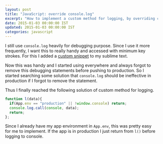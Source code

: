 ```yaml
---
layout: post
title: "JavaScript: override console.log"
excerpt: "How to implement a custom method for logging, by overriding console.log"
date: 2015-01-03 00:00:00 IST
updated: 2015-01-03 00:00:00 IST
categories: javascript
---
```


I still use `console.log` heavily for debugging purpose. Since I use it more frequently, I want this to really handy and accessed with minimum key strokes. For this I added a [custom snippet](https://github.com/revathskumar/dotfiles/blob/143b9df805ffbed82004b4092e8a537e15b2fb5e/sublime2/User/console.log.sublime-snippet) to my sublime text.

Now this was handy and I started using everywhere and always forgot to remove this debugging statements before pushing to production. So I started searching some solution that `console.log` should be ineffective in production if I forgot to remove the statement.

Thus I finally reached the following solution of custom method for logging.

```js
function l(data){
  if(App.env == "production" || !window.console) return;
  console.log.call(console, data);
  return;
};
```

Since I already have my app environment in `App.env`, this was pretty easy for me to implement. If the app is in production I just return from `l()` before logging to console.